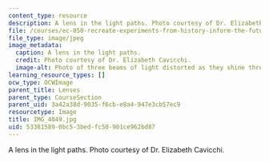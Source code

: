 ```yaml
---
content_type: resource
description: A lens in the light paths. Photo courtesy of Dr. Elizabeth Cavicchi.
file: /courses/ec-050-recreate-experiments-from-history-inform-the-future-from-the-past-galileo-january-iap-2010/533815890bc53bedfc50901ce962bd87_IMG_4049.jpg
file_type: image/jpeg
image_metadata:
  caption: A lens in the light paths.
  credit: Photo courtesy of Dr. Elizabeth Cavicchi.
  image-alt: Photo of three beams of light distorted as they shine through a lens.
learning_resource_types: []
ocw_type: OCWImage
parent_title: Lenses
parent_type: CourseSection
parent_uid: 3a42a38d-9035-f6cb-e8a4-947e3cb57ec9
resourcetype: Image
title: IMG_4049.jpg
uid: 53381589-0bc5-3bed-fc50-901ce962bd87
---
```

A lens in the light paths. Photo courtesy of Dr. Elizabeth Cavicchi.

